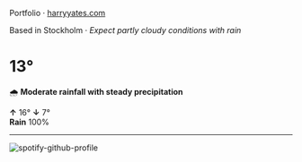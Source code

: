 Portfolio · [harryyates.com](https://harryyates.com)

<!-- WEATHER_START -->
Based in Stockholm · *Expect partly cloudy conditions with rain*

# 13°
🌧️ **Moderate rainfall with steady precipitation**

**↑** 16° **↓** 7°  
**Rain** 100%

---
<!-- WEATHER_END -->

<p align="left">
  <a>
    <img src="https://spotify-github-profile.kittinanx.com/api/view?uid=bigbello&cover_image=true&theme=natemoo-re&show_offline=true&background_color=121212&interchange=false&bar_color=53b14f&bar_color_cover=false" alt="spotify-github-profile">
  </a>
</p>